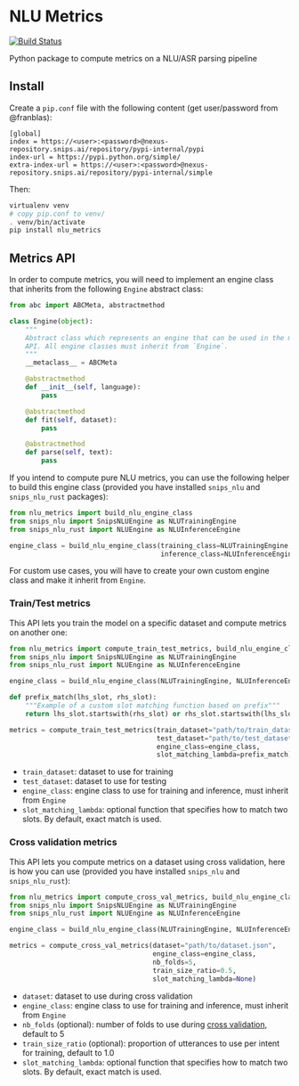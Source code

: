 # NLU Metrics

[![Build Status](https://jenkins2.snips.ai/buildStatus/icon?job=SDK/asr-lm-adaptation/develop)](https://jenkins2.snips.ai/job/SDK/job/asr-lm-adaptation/view/Branches/job/develop)

Python package to compute metrics on a NLU/ASR parsing pipeline

## Install
Create a `pip.conf` file with the following content (get user/password from @franblas): 
    
```config
[global]
index = https://<user>:<password>@nexus-repository.snips.ai/repository/pypi-internal/pypi
index-url = https://pypi.python.org/simple/
extra-index-url = https://<user>:<password>@nexus-repository.snips.ai/repository/pypi-internal/simple
```

Then:

```bash
virtualenv venv
# copy pip.conf to venv/
. venv/bin/activate
pip install nlu_metrics
```

## Metrics API

In order to compute metrics, you will need to implement an engine class that inherits from the following `Engine` abstract class:

```python
from abc import ABCMeta, abstractmethod

class Engine(object):
    """
    Abstract class which represents an engine that can be used in the metrics
    API. All engine classes must inherit from `Engine`.
    """
    __metaclass__ = ABCMeta

    @abstractmethod
    def __init__(self, language):
        pass

    @abstractmethod
    def fit(self, dataset):
        pass

    @abstractmethod
    def parse(self, text):
        pass
``` 

If you intend to compute pure NLU metrics, you can use the following helper to build this engine class (provided you have installed `snips_nlu` and `snips_nlu_rust` packages):

```python
from nlu_metrics import build_nlu_engine_class
from snips_nlu import SnipsNLUEngine as NLUTrainingEngine
from snips_nlu_rust import NLUEngine as NLUInferenceEngine

engine_class = build_nlu_engine_class(training_class=NLUTrainingEngine, 
                                      inference_class=NLUInferenceEngine)
```

For custom use cases, you will have to create your own custom engine class and make it inherit from `Engine`.

### Train/Test metrics

This API lets you train the model on a specific dataset and compute metrics on another one:

```python
from nlu_metrics import compute_train_test_metrics, build_nlu_engine_class
from snips_nlu import SnipsNLUEngine as NLUTrainingEngine
from snips_nlu_rust import NLUEngine as NLUInferenceEngine

engine_class = build_nlu_engine_class(NLUTrainingEngine, NLUInferenceEngine)

def prefix_match(lhs_slot, rhs_slot):
    """Example of a custom slot matching function based on prefix"""
    return lhs_slot.startswith(rhs_slot) or rhs_slot.startswith(lhs_slot)

metrics = compute_train_test_metrics(train_dataset="path/to/train_dataset.json", 
                                     test_dataset="path/to/test_dataset.json",
                                     engine_class=engine_class,
                                     slot_matching_lambda=prefix_match)
```

- `train_dataset`: dataset to use for training
- `test_dataset`: dataset to use for testing
- `engine_class`: engine class to use for training and inference, must inherit from `Engine`
- `slot_matching_lambda`: optional function that specifies how to match two slots. By default, exact match is used.

### Cross validation metrics

This API lets you compute metrics on a dataset using cross validation, here is how you can use (provided you have installed `snips_nlu` and `snips_nlu_rust`):

```python
from nlu_metrics import compute_cross_val_metrics, build_nlu_engine_class
from snips_nlu import SnipsNLUEngine as NLUTrainingEngine
from snips_nlu_rust import NLUEngine as NLUInferenceEngine

engine_class = build_nlu_engine_class(NLUTrainingEngine, NLUInferenceEngine)

metrics = compute_cross_val_metrics(dataset="path/to/dataset.json",
                                    engine_class=engine_class,
                                    nb_folds=5,
                                    train_size_ratio=0.5,
                                    slot_matching_lambda=None)
```

- `dataset`: dataset to use during cross validation
- `engine_class`: engine class to use for training and inference, must inherit from `Engine`
- `nb_folds` (optional): number of folds to use during [cross validation](https://en.wikipedia.org/wiki/Cross-validation_(statistics)), default to 5
- `train_size_ratio` (optional): proportion of utterances to use per intent for training, default to 1.0
- `slot_matching_lambda`: optional function that specifies how to match two slots. By default, exact match is used.
